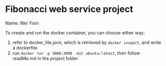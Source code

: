 # Fibonacci web service project

Name: Wei Yixin

To create and run the docker container, you can choose either way:
1. refer to docker_file.json, which is retrieved by ``` docker inspect ```, and write a dockerfile.
2. run ``` docker run -p 3000:3000 -dit ubuntu:latest ```, then follow readMe.md in the project folder.

